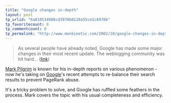 ```yaml
---
title: "Google changes in-depth"
layout: post
tp_urlid: "6a010534988cd3970b0120a55ce1c6970b"
tp_favoritecount: 0
tp_commentcount: 0
tp_permalink: "http://www.monkinetic.com/2002/10/google-changes-in-depth.html"
---
```

<blockquote>As several people have already noted, Google has made some major changes in their most recent update. The weblogging community was hit hard... (<a href="http://diveintomark.org/archives/2002/10/03.html#when_an_engineer_flaps_his_wings">link</a>)</blockquote>

<a href="http://www.diveintomark.org">Mark Pilgrim</a> is known for his in-depth reports on various phenomenon - now he&#39;s taking on <a href="http://www.google.com">Google</a>&#39;s recent attempts to re-balance their search results to prevent PageRank abuse. 

It&#39;s a tricky problem to solve, and Google has ruffled some feathers in the process. Mark covers the topic with his usual completeness and efficiency.
